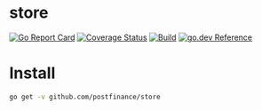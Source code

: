 # store

[![Go Report Card](https://goreportcard.com/badge/github.com/postfinance/store)](https://goreportcard.com/report/github.com/postfinance/store)
[![Coverage Status](https://coveralls.io/repos/github/postfinance/store/badge.svg?branch=master)](https://coveralls.io/github/postfinance/store?branch=master)
[![Build](https://github.com/postfinance/store/workflows/build/badge.svg)](https://github.com/postfinance/store/actions?query=workflow%3Abuild)
[![go.dev Reference](https://img.shields.io/badge/go.dev-reference-007d9c?logo=go&logoColor=white&style=flat-square)](https://pkg.go.dev/github.com/postfinance/store)

# Install

```bash
go get -v github.com/postfinance/store
```

